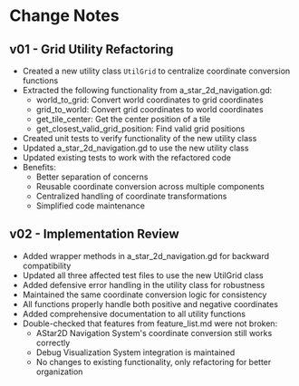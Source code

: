 # Change Notes

## v01 - Grid Utility Refactoring
- Created a new utility class `UtilGrid` to centralize coordinate conversion functions
- Extracted the following functionality from a_star_2d_navigation.gd:
  - world_to_grid: Convert world coordinates to grid coordinates
  - grid_to_world: Convert grid coordinates to world coordinates
  - get_tile_center: Get the center position of a tile
  - get_closest_valid_grid_position: Find valid grid positions
- Created unit tests to verify functionality of the new utility class
- Updated a_star_2d_navigation.gd to use the new utility class
- Updated existing tests to work with the refactored code
- Benefits:
  - Better separation of concerns
  - Reusable coordinate conversion across multiple components
  - Centralized handling of coordinate transformations
  - Simplified code maintenance

## v02 - Implementation Review
- Added wrapper methods in a_star_2d_navigation.gd for backward compatibility
- Updated all three affected test files to use the new UtilGrid class
- Added defensive error handling in the utility class for robustness
- Maintained the same coordinate conversion logic for consistency
- All functions properly handle both positive and negative coordinates
- Added comprehensive documentation to all utility functions
- Double-checked that features from feature_list.md were not broken:
  - AStar2D Navigation System's coordinate conversion still works correctly
  - Debug Visualization System integration is maintained
  - No changes to existing functionality, only refactoring for better organization
